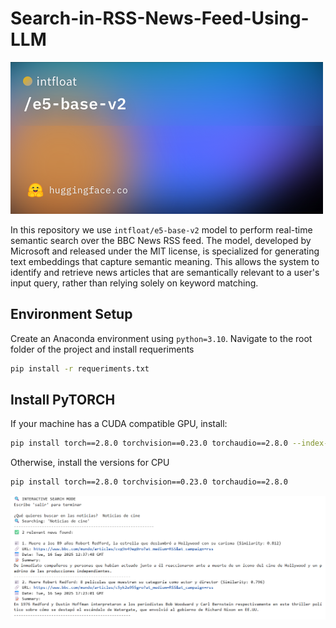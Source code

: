 # Search-in-RSS-News-Feed-Using-LLM

<img src="llm.png" alt="INTFLOAT" width="500" />

In this repository we use `intfloat/e5-base-v2` model to perform real-time semantic search over the BBC News RSS feed. The model, developed by Microsoft and released under the MIT license, is specialized for generating text embeddings that capture semantic meaning. This allows the system to identify and retrieve news articles that are semantically relevant to a user's input query, rather than relying solely on keyword matching.


## Environment Setup

Create an Anaconda environment using `python=3.10`. Navigate to the root folder of the project and install requeriments

```bash
pip install -r requeriments.txt
```

## Install PyTORCH

If your machine has a CUDA compatible GPU, install:

```bash
pip install torch==2.8.0 torchvision==0.23.0 torchaudio==2.8.0 --index-url https://download.pytorch.org/whl/cu126
```
Otherwise, install the versions for CPU

```bash
pip install torch==2.8.0 torchvision==0.23.0 torchaudio==2.8.0
```

<img src="News.png" alt="News" width="900" />













